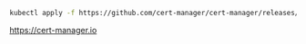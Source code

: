 ```sh
kubectl apply -f https://github.com/cert-manager/cert-manager/releases/download/v1.17.2/cert-manager.yaml
```

https://cert-manager.io
